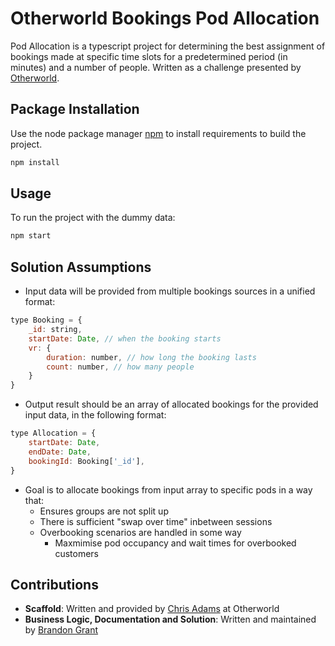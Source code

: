 # Otherworld Bookings Pod Allocation

Pod Allocation is a typescript project for determining the best assignment of bookings made at specific time slots for a predetermined period (in minutes) and a number of people. Written as a challenge presented by [Otherworld](https://other.world).

## Package Installation

Use the node package manager [npm](https://docs.npmjs.com/cli/v7/configuring-npm/install) to install requirements to build the project.

```bash
npm install
```

## Usage

To run the project with the dummy data:

```bash
npm start
```

## Solution Assumptions
- Input data will be provided from multiple bookings sources in a unified format:
```javascript
type Booking = {
    _id: string,
    startDate: Date, // when the booking starts
    vr: {
        duration: number, // how long the booking lasts
        count: number, // how many people
    }
}
```
- Output result should be an array of allocated bookings for the provided input data, in the following format:
```javascript
type Allocation = {
    startDate: Date,
    endDate: Date,
    bookingId: Booking['_id'],
}
```
- Goal is to allocate bookings from input array to specific pods in a way that:
    - Ensures groups are not split up
    - There is sufficient "swap over time" inbetween sessions
    - Overbooking scenarios are handled in some way
        - Maxmimise pod occupancy and wait times for overbooked customers

## Contributions

- **Scaffold**: Written and provided by [Chris Adams](mailto:chris@thedreamcorporation.com) at Otherworld
- **Business Logic, Documentation and Solution**: Written and maintained by [Brandon Grant](mailto:brandon.kevin.grant@gmail.com)